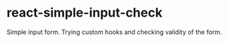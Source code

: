 # react-simple-input-check

Simple input form.
Trying custom hooks and checking validity of the form.
